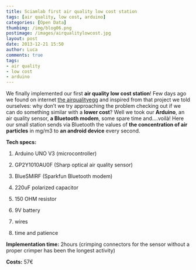 ```yaml
---
title: Sciamlab first air quality low cost station
tags: [air quality, low cost, arduino]
categories: [Open Data]
thumbimg: /img/blog06.png
postimage: /images/airqualitylowcost.jpg
layout: post
date: 2013-12-21 15:50
author: Luca
comments: true
tags:
- air quality
- low cost 
- arduino
---
```

We finally implemented our first **air quality low cost station**! 
Few days ago we found on internet [the airqualityegg](http://airqualityegg.com) and inspired from that project we told ourselves: why don’t we try approaching the problem checking out if we can do something similar with a **lower cost**? Well we took our **Arduino**, an air quality sensor, **a Bluetooth modem**, some spare time and….voilà! 
Here our small station sends via Bluetooth the values of **the concentration of air particles** in mg/m3 to **an android device** every second.


**Tech specs:**

1)	Arduino UNO V3 (microcontroller)

2)	GP2Y1010AU0F (Sharp optical air quality sensor)

3)	BlueSMIRF (Sparkfun Bluetooth modem)

4)	220uF polarized capacitor

5)	150 OHM resistor

6)	9V battery

7)	wires

8)	time and patience



**Implementation time:** 2hours (crimping connectors for the sensor without a proper crimper has been the longest activity)

**Costs:** 57€
